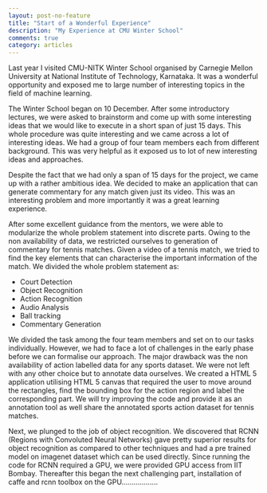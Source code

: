 ```yaml
---
layout: post-no-feature
title: "Start of a Wonderful Experience"
description: "My Experience at CMU Winter School"
comments: true
category: articles
---
```



Last year I visited CMU-NITK Winter School organised by Carnegie Mellon University at National Institute of Technology, Karnataka. It was a wonderful opportunity and exposed me to large number of interesting topics in the field of machine learning.

The Winter School began on 10 December. After some introductory lectures, we were asked to brainstorm and come up with some interesting ideas that we would like to execute in a short span of just 15 days. This whole procedure was quite interesting and we came across a lot of interesting ideas. We had a group of four team members each from different background. This was very helpful as it exposed us to lot of new interesting ideas and approaches.

Despite the fact that we had only a span of 15 days for the project, we came up with a rather ambitious idea. We decided to make an application that can generate commentary for any match given just its video. This was an interesting problem and more importantly it was a great learning experience.

After some excellent guidance from the mentors, we were able to modularize the whole problem statement into discrete parts. Owing to the non availability of data, we restricted ourselves to generation of commentary for tennis matches. Given a video of a tennis match, we tried to find the key elements that can characterise the important information of the match. We divided the whole problem statement as:

* Court Detection
* Object Recognition
* Action Recognition
* Audio Analysis
* Ball tracking
* Commentary Generation

We divided the task among the four team members and set on to our tasks individually. However, we had to face a lot of challenges in the early phase before we can formalise our approach. The major drawback  was the non availability of action labelled data for any sports dataset. We were not left with any other choice but to annotate data ourselves. We created a HTML 5 application utilising HTML 5 canvas that required the user to move around the rectangles, find the bounding box for the action region and label the corresponding part. We will try improving the code and provide it as an annotation tool as well share the annotated sports action dataset for tennis matches.

Next, we plunged to the job of object recognition. We discovered that RCNN (Regions with Convoluted Neural Networks) gave pretty superior results for object recognition as compared to other techniques and had a pre trained model on imagenet dataset which can be used directly. Since running the code for RCNN required a GPU, we were provided GPU access from IIT Bombay. Thereafter this began the next challenging part, installation of caffe and rcnn toolbox on the GPU..................
